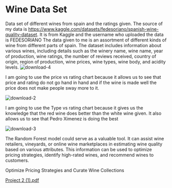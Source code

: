 # Wine Data Set
Data set of different wines from spain and the ratings given.
The source of my data is https://www.kaggle.com/datasets/fedesoriano/spanish-wine-quality-dataset. It is from Kaggle and the username who uploaded the data is FEDESORIANO 
The data given to me is an assortment of different kinds of wine from different parts of spain. 
The dataset includes information about various wines, including details such as the winery name, wine name, year of production, wine ratings, the number of reviews received, country of origin, region of production, wine prices, wine types, wine body, and acidity levels.
![download-4](https://github.com/jrohn34/Wine-Data-Set/assets/138350298/df53d73c-f625-4ce1-8676-8e89267349fc)

I am going to use the price vs rating chart because it allows us to see that price and rating do not go hand in hand and if the wine is made well the price does not make people sway more to it.

![download-2](https://github.com/jrohn34/Wine-Data-Set/assets/138350298/a2bcced7-4a8c-4c46-b098-c96713e5ed41)

I am going to use the Type vs rating chart because it gives us the knowledge that the red wine does better than the white wine given. It also allows us to see that Pedro Ximenez is doing the best

![download-3](https://github.com/jrohn34/Wine-Data-Set/assets/138350298/26c75065-f11c-4d0d-aa8c-debc34f7cc0e)

The Random Forest model could serve as a valuable tool. It can assist wine retailers, vineyards, or online wine marketplaces in estimating wine quality based on various attributes. This information can be used to optimize pricing strategies, identify high-rated wines, and recommend wines to customers.

Optimize Pricing Strategies and Curate Wine Collections




[Project 2 (1).pdf](https://github.com/jrohn34/Wine-Data-Set/files/12602007/Project.2.1.pdf)


